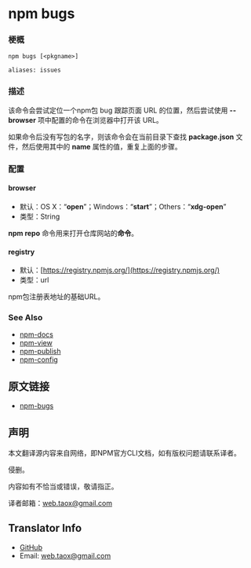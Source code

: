 # npm bugs

### 梗概

```shell
npm bugs [<pkgname>]

aliases: issues
```

### 描述

该命令会尝试定位一个npm包 bug 跟踪页面 URL 的位置，然后尝试使用 **--browser** 项中配置的命令在浏览器中打开该 URL。

如果命令后没有写包的名字，则该命令会在当前目录下查找 **package.json** 文件，然后使用其中的 **name** 属性的值，重复上面的步骤。

### 配置

#### browser

* 默认：OS X：“**open**”；Windows：“**start**”；Others：“**xdg-open**”
* 类型：String

**npm repo** 命令用来打开仓库网站的**命令**。

#### registry

* 默认：[https://registry.npmjs.org/](https://registry.npmjs.org/)
* 类型：url

npm包注册表地址的基础URL。

### See Also

* [npm-docs](https://github.com/NinjiaHub/NPM-CLI-Commands/blob/master/documents/npm-docs.md "npm-docs")
* [npm-view](https://github.com/NinjiaHub/NPM-CLI-Commands/blob/master/documents/npm-view.md "npm-view")
* [npm-publish](https://github.com/NinjiaHub/NPM-CLI-Commands/blob/master/documents/npm-publish.md "npm-publish")
* [npm-config](https://github.com/NinjiaHub/NPM-CLI-Commands/blob/master/documents/npm-config.md "npm-config")

## 原文链接

* [npm-bugs](https://docs.npmjs.com/cli/bugs)

## 声明

本文翻译源内容来自网络，即NPM官方CLI文档，如有版权问题请联系译者。

侵删。

内容如有不恰当或错误，敬请指正。

译者邮箱：<web.taox@gmail.com>

## Translator Info

* [GitHub](https://github.com/Tao-Quixote)
* Email: <web.taox@gmail.com>
